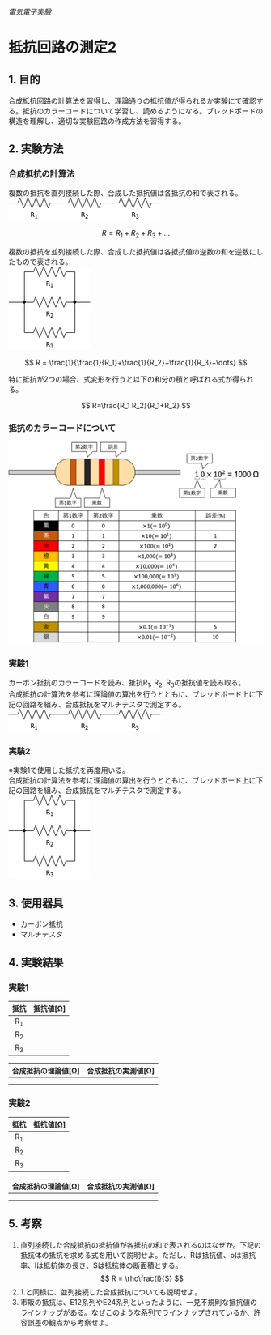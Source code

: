 ###### 電気電子実験
# 抵抗回路の測定2

## 1. 目的
合成抵抗回路の計算法を習得し、理論通りの抵抗値が得られるか実験にて確認する。抵抗のカラーコードについて学習し、読めるようになる。ブレッドボードの構造を理解し、適切な実験回路の作成方法を習得する。  

## 2. 実験方法
  ### 合成抵抗の計算法
  複数の抵抗を直列接続した際、合成した抵抗値は各抵抗の和で表される。  
  ![抵抗の直列接続](asset/serial_connect.png)

  $$ R = R_1+R_2+R_3+\dots $$

  複数の抵抗を並列接続した際、合成した抵抗値は各抵抗値の逆数の和を逆数にしたもので表される。  
  ![抵抗の並列接続](asset/parallel_connect.png)  

  $$ R = \frac{1}{\frac{1}{R_1}+\frac{1}{R_2}+\frac{1}{R_3}+\dots} $$

  特に抵抗が2つの場合、式変形を行うと以下の和分の積と呼ばれる式が得られる。  

  $$ R=\frac{R_1 R_2}{R_1+R_2} $$

  ### 抵抗のカラーコードについて
  ![抵抗のカラーコード](asset/color_code.png)

  ### 実験1
  カーボン抵抗のカラーコードを読み、抵抗R<sub>1</sub>, R<sub>2</sub>, R<sub>3</sub>の抵抗値を読み取る。  
  合成抵抗の計算法を参考に理論値の算出を行うとともに、ブレッドボード上に下記の回路を組み、合成抵抗をマルチテスタで測定する。
  ![抵抗の直列接続](asset/serial_connect.png)  

  ### 実験2
  ※実験1で使用した抵抗を再度用いる。  
  合成抵抗の計算法を参考に理論値の算出を行うとともに、ブレッドボード上に下記の回路を組み、合成抵抗をマルチテスタで測定する。  
  ![抵抗の並列接続](asset/parallel_connect.png)


## 3. 使用器具
- カーボン抵抗
- マルチテスタ

## 4. 実験結果
  ### 実験1
  |抵抗|抵抗値[Ω]|
  |:-:|:-:|
  |R<sub>1</sub>||
  |R<sub>2</sub>||
  |R<sub>3</sub>||

  |合成抵抗の理論値[Ω]|合成抵抗の実測値[Ω]|
  |:-:|:-:|
  |$$  $$|$$  $$|

  ### 実験2
  |抵抗|抵抗値[Ω]|
  |:-:|:-:|
  |R<sub>1</sub>||
  |R<sub>2</sub>||
  |R<sub>3</sub>||

  |合成抵抗の理論値[Ω]|合成抵抗の実測値[Ω]|
  |:-:|:-:|
  |$$  $$|$$  $$|

## 5. 考察
1. 直列接続した合成抵抗の抵抗値が各抵抗の和で表されるのはなぜか。下記の抵抗体の抵抗を求める式を用いて説明せよ。ただし、Rは抵抗値、ρは抵抗率、lは抵抗体の長さ、Sは抵抗体の断面積とする。  
$$ R = \rho\frac{l}{S} $$
1. 1.と同様に、並列接続した合成抵抗についても説明せよ。
1. 市販の抵抗は、E12系列やE24系列といったように、一見不規則な抵抗値のラインナップがある。なぜこのような系列でラインナップされているか、許容誤差の観点から考察せよ。

